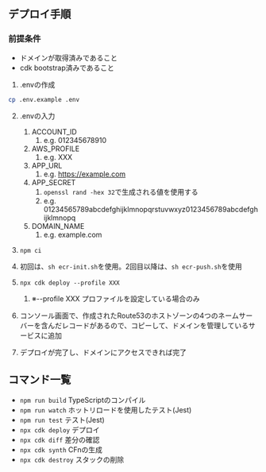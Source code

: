 ## デプロイ手順

### 前提条件
* ドメインが取得済みであること
* cdk bootstrap済みであること

1. .envの作成
```bash
cp .env.example .env
```

2. .envの入力
   1. ACCOUNT_ID
      1. e.g. 012345678910
   2. AWS_PROFILE
      1. e.g. XXX
   3. APP_URL
      1. e.g. https://example.com
   4. APP_SECRET
      1. `openssl rand -hex 32`で生成される値を使用する
      2. e.g. 01234565789abcdefghijklmnopqrstuvwxyz0123456789abcdefghijklmnopq
   5. DOMAIN_NAME
      1. e.g. example.com

3. `npm ci`
4. 初回は、`sh ecr-init.sh`を使用。2回目以降は、`sh ecr-push.sh`を使用
5. `npx cdk deploy --profile XXX`
   1. ※--profile XXX プロファイルを設定している場合のみ
6. コンソール画面で、作成されたRoute53のホストゾーンの4つのネームサーバーを含んだレコードがあるので、コピーして、ドメインを管理しているサービスに追加
7. デプロイが完了し、ドメインにアクセスできれば完了

## コマンド一覧

* `npm run build`   TypeScriptのコンパイル
* `npm run watch`   ホットリロードを使用したテスト(Jest)
* `npm run test`    テスト(Jest)
* `npx cdk deploy`  デプロイ
* `npx cdk diff`    差分の確認
* `npx cdk synth`   CFnの生成
* `npx cdk destroy` スタックの削除
